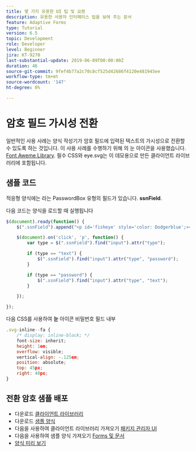 ```yaml
---
title: 몇 가지 유용한 UI 팁 및 요령
description: 유용한 사용자 인터페이스 팁을 보여 주는 문서
feature: Adaptive Forms
type: Tutorial
version: 6.5
topic: Development
role: Developer
level: Beginner
jira: KT-9270
last-substantial-update: 2019-06-09T00:00:00Z
duration: 46
source-git-commit: 9fef4b77a2c70c8cf525d42686f4120e481945ee
workflow-type: tm+mt
source-wordcount: '147'
ht-degree: 0%

---
```


# 암호 필드 가시성 전환

일반적인 사용 사례는 양식 작성기가 암호 필드에 입력된 텍스트의 가시성으로 전환할 수 있도록 하는 것입니다.
이 사용 사례를 수행하기 위해 의 눈 아이콘을 사용했습니다. [Font Aweme Library](https://fontawesome.com/). 필수 CSS와 eye.svg는 이 데모용으로 만든 클라이언트 라이브러리에 포함됩니다.


## 샘플 코드

적응형 양식에는 라는 PasswordBox 유형의 필드가 있습니다. **ssnField**.

다음 코드는 양식을 로드할 때 실행됩니다

```javascript
$(document).ready(function() {
    $(".ssnField").append("<p id='fisheye' style='color: Dodgerblue';><i class='fa fa-eye'></i></p>");

    $(document).on('click', 'p', function() {
        var type = $(".ssnField").find("input").attr("type");

        if (type == "text") {
            $(".ssnField").find("input").attr("type", "password");
        }

        if (type == "password") {
            $(".ssnField").find("input").attr("type", "text");
        }

    });

});
```

다음 CSS를 사용하여 **눈** 아이콘 비밀번호 필드 내부

```javascript
.svg-inline--fa {
    /* display: inline-block; */
    font-size: inherit;
    height: 1em;
    overflow: visible;
    vertical-align: -.125em;
    position: absolute;
    top: 45px;
    right: 40px;
}
```

## 전환 암호 샘플 배포

* 다운로드 [클라이언트 라이브러리](assets/simple-ui-tips.zip)
* 다운로드 [샘플 양식](assets/simple-ui-tricks-form.zip)
* 다음을 사용하여 클라이언트 라이브러리 가져오기 [패키지 관리자 UI](http://localhost:4502/crx/packmgr/index.jsp)
* 다음을 사용하여 샘플 양식 가져오기 [Forms 및 문서](http://localhost:4502/aem/forms.html/content/dam/formsanddocuments)
* [양식 미리 보기](http://localhost:4502/content/dam/formsanddocuments/simpleuitips/jcr:content?wcmmode=disabled)


